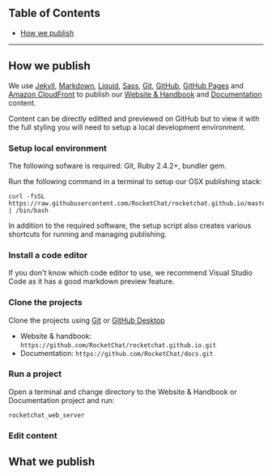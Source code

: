 
## Table of Contents

- [How we publish](#how-we-publish)

---

## How we publish

We use
[Jekyll](https://jekyllrb.com/),
[Markdown](https://guides.github.com/features/mastering-markdown/),
[Liquid](https://shopify.github.io/liquid/),
[Sass](http://sass-lang.com/documentation/),
[Git](https://git-scm.com/doc),
[GitHub](https://help.github.com),
[GitHub Pages](https://pages.github.com/) and
[Amazon CloudFront](https://aws.amazon.com/cloudfront/) to publish our
[Website & Handbook](github.com/RocketChat/rocketchat.github.io) and
[Documentation](github.com/RocketChat/docs) content.

Content can be directly editted and previewed on GitHub but to view it with the full styling you will need to setup a local development environment.

### Setup local environment

The following sofware is required: Git, Ruby 2.4.2+, bundler gem.

Run the following command in a terminal to setup our OSX publishing stack:

```
curl -fsSL https://raw.githubusercontent.com/RocketChat/rocketchat.github.io/master/handbook/marketing/setup.sh | /bin/bash
```

In addition to the required software, the setup script also creates various shortcuts for running and managing publishing.

### Install a code editor

If you don't know which code editor to use, we recommend Visual Studio Code as it has a good markdown preview feature.

### Clone the projects

Clone the projects using
[Git](https://help.github.com/articles/cloning-a-repository/) or
[GitHub Desktop](https://desktop.github.com)

- Website & handbook: `https://github.com/RocketChat/rocketchat.github.io.git`
- Documentation: `https://github.com/RocketChat/docs.git`

### Run a project

Open a terminal and change directory to the Website & Handbook or Documentation project and run:

```
rocketchat_web_server
```

### Edit content


## What we publish

